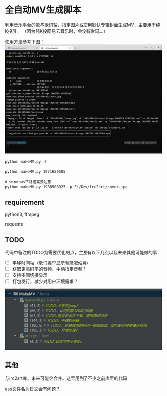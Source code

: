 
# 全自动MV生成脚本

利用音乐平台的歌与歌词轴，指定图片或使用默认专辑封面生成MV，主要用于纯K投屏。
（因为纯K投网易云音乐时，会没有歌词。。）

使用方法参考下图：
![](pic/intro.png)

```shell
python makeMV.py -h

python makeMV.py 1971659505

# windows下路径需要注意
python makeMV.py 1988508925 -p F:/Dev/lrc2srt/cover.jpg
```



## requirement

python3, ffmpeg

requests

## TODO
代码中备注的TODO为需要优化的点，主要有以下几点以及未来其他可能做的事
- [ ] 平移时间轴（歌词提早显示和延迟结束）
- [ ] 获取更高码率的音频、手动指定音频？
- [ ] 支持多图切换显示
- [ ] 打包发行，减少对用户环境需求？

![img.png](pic/todo.png)

## 其他

与lrc2srt库，未来可能会合并。这里用到了不少之前库里的代码

ass文件名为日文会有问题？